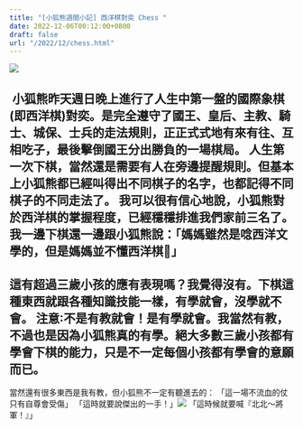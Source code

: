```yaml
---
title: "[小狐熊週間小記] 西洋棋對奕 Chess "
date: 2022-12-06T00:12:00+0800
draft: false
url: "/2022/12/chess.html"
---
```


![]($https://blogger.googleusercontent.com/img/b/R29vZ2xl/AVvXsEgHO9Thokp5WYjNAPgpBX-o1gBFdJxZOas062D4rJsM4fE0BmsmwlHip4n5hYlRrtUfe8PUsKMyGROyqhbOo1gJyGFiXtqHaYQewMlpfT6IrrTKqqUZWm3NHjbkXjjVYuffbFMLr62BncVaCEz7GfDSkv1QAXrvz8PnzGCOHaby8Sit1w5YZ-YRM7xI/s320/1670256257724~2.jpg)



 小狐熊昨天週日晚上進行了人生中第一盤的國際象棋(即西洋棋)對奕。是完全遵守了國王、皇后、主教、騎士、城保、士兵的走法規則，正正式式地有來有往、互相吃子，最後擊倒國王分出勝負的一場棋局。
人生第一次下棋，當然還是需要有人在旁邊提醒規則。但基本上小狐熊都已經叫得出不同棋子的名字，也都記得不同棋子的不同走法了。
我可以很有信心地說，小狐熊對於西洋棋的掌握程度，已經穩穩排進我們家前三名了。我一邊下棋還一邊跟小狐熊說：「媽媽雖然是唸西洋文學的，但是媽媽並不懂西洋棋🤪」
--
這有超過三歲小孩的應有表現嗎？我覺得沒有。下棋這種東西就跟各種知識技能一樣，有學就會，沒學就不會。
注意∶不是有教就會！是有學就會。我當然有教，不過也是因為小狐熊真的有學。絕大多數三歲小孩都有學會下棋的能力，只是不一定每個小孩都有學會的意願而已。
--
當然還有很多東西是我有教，但小狐熊不一定有聽進去的：
「這一場不流血的仗 只有自尊會受傷」
「這時就要說傑出的一手！」![]($https://memeprod.ap-south-1.linodeobjects.com/user-template/59dbffd57eea11b36c5eb05214edff8f.png)
「這時候就要喊『北北～將軍！』」
